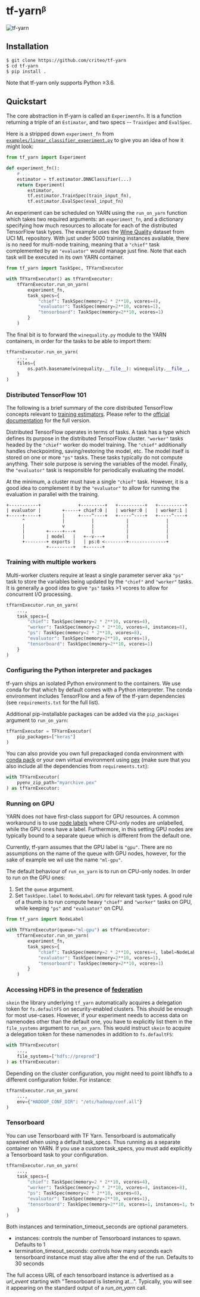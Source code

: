 tf-yarnᵝ
========

![tf-yarn](skein.png)

Installation
------------

```bash
$ git clone https://github.com/criteo/tf-yarn
$ cd tf-yarn
$ pip install .
```

Note that tf-yarn only supports Python ≥3.6.

[skein-criteo-forks]: https://github.com/criteo-forks/skein

Quickstart
----------

The core abstraction in tf-yarn is called an `ExperimentFn`. It is
a function returning a triple of an `Estimator`, and two specs --
`TrainSpec` and `EvalSpec`.

Here is a stripped down `experiment_fn` from
[`examples/linear_classifier_experiment.py`](examples/linear_classifier_experiment.py)
to give you an idea of how it might look:

```python
from tf_yarn import Experiment

def experiment_fn():
    # ...
    estimator = tf.estimator.DNNClassifier(...)
    return Experiment(
        estimator,
        tf.estimator.TrainSpec(train_input_fn),
        tf.estimator.EvalSpec(eval_input_fn)
```

An experiment can be scheduled on YARN using the `run_on_yarn` function which
takes two required arguments: an `experiment_fn`, and a dictionary specifying
how much resources to allocate for each of the distributed TensorFlow task
types. The example uses the [Wine Quality][wine-quality] dataset from UCI ML
repository. With just under 5000 training instances available, there is no need
for multi-node training, meaning that a `"chief"` task complemented by an
`"evaluator"` would manage just fine. Note that each task will be executed
in its own YARN container.

```python
from tf_yarn import TaskSpec, TFYarnExecutor

with TFYarnExecutor() as tfYarnExecutor:
    tfYarnExecutor.run_on_yarn(
        experiment_fn,
        task_specs={
            "chief": TaskSpec(memory=2 * 2**10, vcores=4),
            "evaluator": TaskSpec(memory=2**10, vcores=1),
            "tensorboard": TaskSpec(memory=2**10, vcores=1)
        }
    )
```

The final bit is to forward the `winequality.py` module to the YARN containers,
in order for the tasks to be able to import them:

```python
tfYarnExecutor.run_on_yarn(
    ...,
    files={
        os.path.basename(winequality.__file__): winequality.__file__,
    }
)
```

[wine-quality]: https://archive.ics.uci.edu/ml/datasets/Wine+Quality

### Distributed TensorFlow 101

The following is a brief summary of the core distributed TensorFlow
concepts relevant to [training estimators][train-and-evaluate]. Please refer
to the [official documentation][distributed-tf] for the full version.

Distributed TensorFlow operates in terms of tasks. A task has a type which
defines its purpose in the distributed TensorFlow cluster. ``"worker"`` tasks
headed by the `"chief"` worker do model training. The `"chief"` additionally
handles checkpointing, saving/restoring the model, etc. The model itself is
stored on one or more `"ps"` tasks. These tasks typically do not compute
anything. Their sole purpose is serving the variables of the model. Finally,
the `"evaluator"` task is responsible for periodically evaluating the model.

At the minimum, a cluster must have a single `"chief"` task. However, it
is a good idea to complement it by the `"evaluator"` to allow for running
the evaluation in parallel with the training.

```
+-----------+              +---------+   +----------+   +----------+
| evaluator |        +-----+ chief:0 |   | worker:0 |   | worker:1 |
+-----+-----+        |     +----^----+   +-----^----+   +-----^----+
      ^              |          |            |              |
      |              v          |            |              |
      |        +-----+---+      |            |              |
      |        | model   |   +--v---+        |              |
      +--------+ exports |   | ps:0 <--------+--------------+
               +---------+   +------+
```

[distributed-tf]: https://www.tensorflow.org/deploy/distributed
[train-and-evaluate]: https://www.tensorflow.org/api_docs/python/tf/estimator/train_and_evaluate

### Training with multiple workers

Multi-worker clusters require at least a single parameter server aka `"ps"` task
to store the variables being updated by the `"chief"` and `"worker"` tasks. It is
generally a good idea to give `"ps"` tasks >1 vcores to allow for concurrent I/O
processing.

```python
tfYarnExecutor.run_on_yarn(
    ...,
    task_specs={
        "chief": TaskSpec(memory=2 * 2**10, vcores=4),
        "worker": TaskSpec(memory=2 * 2**10, vcores=4, instances=8),
        "ps": TaskSpec(memory=2 * 2**10, vcores=8),
        "evaluator": TaskSpec(memory=2**10, vcores=1),
        "tensorboard": TaskSpec(memory=2**10, vcores=1)
    }
)
```

### Configuring the Python interpreter and packages

tf-yarn ships an isolated Python environment to the containers. We use conda for that which by default
comes with a Python interpreter. The conda environment includes TensorFlow and a few of the tf-yarn
dependencies (see `requirements.txt` for the full list).

Additional pip-installable packages can be added via the `pip_packages` argument
to `run_on_yarn`:

```python
tfYarnExecutor = TFYarnExecutor(
    pip_packages=["keras"]
)
```

You can also provide you own full prepackaged conda environment with [conda pack][conda pack] or your own virtual environment using [pex][pex]
(make sure that you also include all the dependencies from `requirements.txt`):

```python
with TFYarnExecutor(
    pyenv_zip_path="myarchive.pex"
) as tfYarnExecutor:
```

[conda pack]: https://conda.github.io/conda-pack/
[pex]: https://pex.readthedocs.io/en/stable/

### Running on GPU

YARN does not have first-class support for GPU resources. A common workaround is
to use [node labels][node-labels] where CPU-only nodes are unlabelled, while
the GPU ones have a label. Furthermore, in this setting GPU nodes are
typically bound to a separate queue which is different from the default one.

Currently, tf-yarn assumes that the GPU label is ``"gpu"``. There are no
assumptions on the name of the queue with GPU nodes, however, for the sake of
example we wil use the name ``"ml-gpu"``.

The default behaviour of `run_on_yarn` is to run on CPU-only nodes. In order
to run on the GPU ones:

1. Set the `queue` argument.
2. Set `TaskSpec.label` to `NodeLabel.GPU` for relevant task types.
   A good rule of a thumb is to run compute heavy `"chief"` and `"worker"`
   tasks on GPU, while keeping `"ps"` and `"evaluator"` on CPU.

```python
from tf_yarn import NodeLabel

with TFYarnExecutor(queue="ml-gpu") as tfYarnExecutor:
    tfYarnExecutor.run_on_yarn(
        experiment_fn,
        task_specs={
            "chief": TaskSpec(memory=2 * 2**10, vcores=4, label=NodeLabel.GPU),
            "evaluator": TaskSpec(memory=2**10, vcores=1),
            "tensorboard": TaskSpec(memory=2**10, vcores=1)
        }
    )
```

[node-labels]: https://hadoop.apache.org/docs/stable/hadoop-yarn/hadoop-yarn-site/NodeLabel.html

### Accessing HDFS in the presence of [federation][federation]

`skein` the library underlying `tf_yarn` automatically acquires a delegation token
for ``fs.defaultFS`` on security-enabled clusters. This should be enough for most
use-cases. However, if your experiment needs to access data on namenodes other than
the default one, you have to explicitly list them in the `file_systems` argument
to `run_on_yarn`. This would instruct `skein` to acquire a delegation token for
these namenodes in addition to ``fs.defaultFS``:

```python
with TFYarnExecutor(
    ...,
    file_systems=["hdfs://preprod"]
) as tfYarnExecutor:
```

Depending on the cluster configuration, you might need to point libhdfs to a
different configuration folder. For instance:

```python
tfYarnExecutor.run_on_yarn(
    ...,
    env={"HADOOP_CONF_DIR": "/etc/hadoop/conf.all"}
)
```

[federation]: https://hadoop.apache.org/docs/stable/hadoop-project-dist/hadoop-hdfs/Federation.html

### Tensorboard

You can use Tensorboard with TF Yarn.
Tensorboard is automatically spawned when using a default task_specs. Thus running as a separate container on YARN.
If you use a custom task_specs, you must add explicitly a Tensorboard task to your configuration.

```python
tfYarnExecutor.run_on_yarn(
    ...,
    task_specs={
        "chief": TaskSpec(memory=2 * 2**10, vcores=4),
        "worker": TaskSpec(memory=2 * 2**10, vcores=4, instances=8),
        "ps": TaskSpec(memory=2 * 2**10, vcores=8),
        "evaluator": TaskSpec(memory=2**10, vcores=1),
        "tensorboard": TaskSpec(memory=2**10, vcores=1, instances=1, termination_timeout_seconds=30)
    }
)
```

Both instances and termination_timeout_seconds are optional parameters.
* instances: controls the number of Tensorboard instances to spawn. Defaults to 1
* termination_timeout_seconds: controls how many seconds each tensorboard instance must stay alive after the end of the run. Defaults to 30 seconds

The full access URL of each tensorboard instance is advertised as a _url_event_ starting with "Tensorboard is listening at...".
Typically, you will see it appearing on the standard output of a _run_on_yarn_ call.

